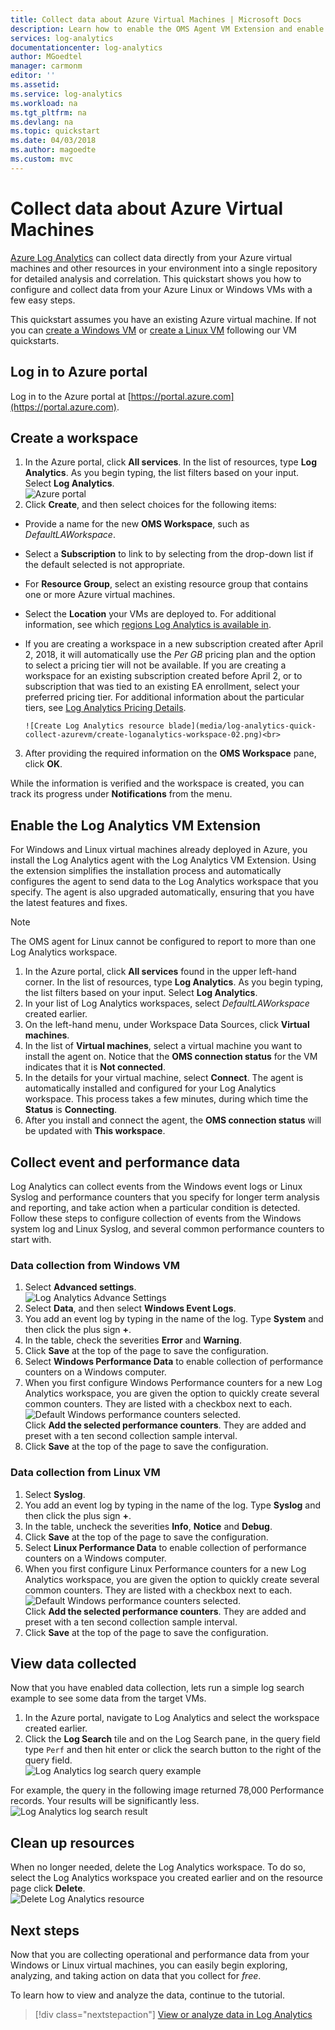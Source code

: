```yaml
---
title: Collect data about Azure Virtual Machines | Microsoft Docs
description: Learn how to enable the OMS Agent VM Extension and enable collection of data from your Azure VMs with Log Analytics.
services: log-analytics
documentationcenter: log-analytics
author: MGoedtel
manager: carmonm
editor: ''
ms.assetid: 
ms.service: log-analytics
ms.workload: na
ms.tgt_pltfrm: na
ms.devlang: na
ms.topic: quickstart
ms.date: 04/03/2018
ms.author: magoedte
ms.custom: mvc
---
```


# Collect data about Azure Virtual Machines
[Azure Log Analytics](log-analytics-overview.md) can collect data directly from your Azure virtual machines and other resources in your environment into a single repository for detailed analysis and correlation.  This quickstart shows you how to configure and collect data from your Azure Linux or Windows VMs with a few easy steps.  
 
This quickstart assumes you have an existing Azure virtual machine. If not you can [create a Windows VM](../virtual-machines/windows/quick-create-portal.md) or [create a Linux VM](../virtual-machines/linux/quick-create-cli.md) following our VM quickstarts.

## Log in to Azure portal
Log in to the Azure portal at [https://portal.azure.com](https://portal.azure.com). 

## Create a workspace
1. In the Azure portal, click **All services**. In the list of resources, type **Log Analytics**. As you begin typing, the list filters based on your input. Select **Log Analytics**.<br> ![Azure portal](media/log-analytics-quick-collect-azurevm/azure-portal-01.png)<br>  
2. Click **Create**, and then select choices for the following items:

  * Provide a name for the new **OMS Workspace**, such as *DefaultLAWorkspace*. 
  * Select a **Subscription** to link to by selecting from the drop-down list if the default selected is not appropriate.
  * For **Resource Group**, select an existing resource group that contains one or more Azure virtual machines.  
  * Select the **Location** your VMs are deployed to.  For additional information, see which [regions Log Analytics is available in](https://azure.microsoft.com/regions/services/).
  * If you are creating a workspace in a new subscription created after April 2, 2018, it will automatically use the *Per GB* pricing plan and the option to select a pricing tier will not be available.  If you are creating a workspace for an existing subscription created before April 2, or to subscription that was tied to an existing EA enrollment, select your preferred pricing tier.  For additional information about the particular tiers, see [Log Analytics Pricing Details](https://azure.microsoft.com/pricing/details/log-analytics/).
  
        ![Create Log Analytics resource blade](media/log-analytics-quick-collect-azurevm/create-loganalytics-workspace-02.png)<br>  

3. After providing the required information on the **OMS Workspace** pane, click **OK**.  

While the information is verified and the workspace is created, you can track its progress under **Notifications** from the menu. 

## Enable the Log Analytics VM Extension
For Windows and Linux virtual machines already deployed in Azure, you install the Log Analytics agent with the Log Analytics VM Extension.  Using the extension simplifies the installation process and automatically configures the agent to send data to the Log Analytics workspace that you specify. The agent is also upgraded automatically, ensuring that you have the latest features and fixes.

>[!NOTE]
>The OMS agent for Linux cannot be configured to report to more than one Log Analytics workspace. 

1. In the Azure portal, click **All services** found in the upper left-hand corner. In the list of resources, type **Log Analytics**. As you begin typing, the list filters based on your input. Select **Log Analytics**.
2. In your list of Log Analytics workspaces, select *DefaultLAWorkspace* created earlier.
3. On the left-hand menu, under Workspace Data Sources, click **Virtual machines**.  
4. In the list of **Virtual machines**, select a virtual machine you want to install the agent on. Notice that the **OMS connection status** for the VM indicates that it is **Not connected**.
5. In the details for your virtual machine, select **Connect**. The agent is automatically installed and configured for your Log Analytics workspace. This process takes a few minutes, during which time the **Status** is **Connecting**.
6. After you install and connect the agent, the **OMS connection status** will be updated with **This workspace**.

## Collect event and performance data
Log Analytics can collect events from the Windows event logs or Linux Syslog and performance counters that you specify for longer term analysis and reporting, and take action when a particular condition is detected.  Follow these steps to configure collection of events from the Windows system log and Linux Syslog, and several common performance counters to start with.  

### Data collection from Windows VM
1. Select **Advanced settings**.<br> ![Log Analytics Advance Settings](media/log-analytics-quick-collect-azurevm/log-analytics-advanced-settings-01.png)<br> 
3. Select **Data**, and then select **Windows Event Logs**.  
4. You add an event log by typing in the name of the log.  Type **System** and then click the plus sign **+**.  
5. In the table, check the severities **Error** and **Warning**.   
6. Click **Save** at the top of the page to save the configuration.
7. Select **Windows Performance Data** to enable collection of performance counters on a Windows computer. 
8. When you first configure Windows Performance counters for a new Log Analytics workspace, you are given the option to quickly create several common counters. They are listed with a checkbox next to each.<br> ![Default Windows performance counters selected](media/log-analytics-quick-collect-azurevm/windows-perfcounters-default.png).<br> Click **Add the selected performance counters**.  They are added and preset with a ten second collection sample interval.  
9. Click **Save** at the top of the page to save the configuration.

### Data collection from Linux VM

1. Select **Syslog**.  
2. You add an event log by typing in the name of the log.  Type **Syslog** and then click the plus sign **+**.  
3. In the table, uncheck the severities **Info**, **Notice** and **Debug**. 
4. Click **Save** at the top of the page to save the configuration.
5. Select **Linux Performance Data** to enable collection of performance counters on a Windows computer. 
6. When you first configure Linux Performance counters for a new Log Analytics workspace, you are given the option to quickly create several common counters. They are listed with a checkbox next to each.<br> ![Default Windows performance counters selected](media/log-analytics-quick-collect-azurevm/linux-perfcounters-default.png).<br> Click **Add the selected performance counters**.  They are added and preset with a ten second collection sample interval.  
7. Click **Save** at the top of the page to save the configuration.

## View data collected
Now that you have enabled data collection, lets run a simple log search example to see some data from the target VMs.  

1. In the Azure portal, navigate to Log Analytics and select the workspace created earlier.
2. Click the **Log Search** tile and on the Log Search pane, in the query field type `Perf` and then hit enter or click the search button to the right of the query field.<br> ![Log Analytics log search query example](./media/log-analytics-quick-collect-azurevm/log-analytics-portal-perf-query.png)<br> 

For example, the query in the following image returned 78,000 Performance records.  Your results will be significantly less.<br> ![Log Analytics log search result](media/log-analytics-quick-collect-azurevm/log-analytics-search-perf.png)

## Clean up resources
When no longer needed, delete the Log Analytics workspace. To do so, select the Log Analytics workspace you created earlier and on the resource page click **Delete**.<br> ![Delete Log Analytics resource](media/log-analytics-quick-collect-azurevm/log-analytics-portal-delete-resource.png)

## Next steps
Now that you are collecting operational and performance data from your Windows or Linux virtual machines, you can easily begin exploring, analyzing, and taking action on data that you collect for *free*.  

To learn how to view and analyze the data, continue to the tutorial.   

> [!div class="nextstepaction"]
> [View or analyze data in Log Analytics](log-analytics-tutorial-viewdata.md)
